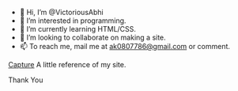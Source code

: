 - 👋 Hi, I’m @VictoriousAbhi
- 👀 I’m interested in programming.
- 🌱 I’m currently learning HTML/CSS.
- 💞️ I’m looking to collaborate on making a site.
- 📫 To reach me, mail me at ak0807786@gmail.com or comment. 

<!---
VictoriousAbhi/VictoriousAbhi is a ✨ special ✨ repository because its `README.md` (this file) appears on your GitHub profile.
You can click the Preview link to take a look at your changes.
--->
[Capture](https://user-images.githubusercontent.com/115477470/194880420-30d75993-1ca1-4ca1-bd76-b1a486846352.PNG)
A little reference of my site.

Thank You
